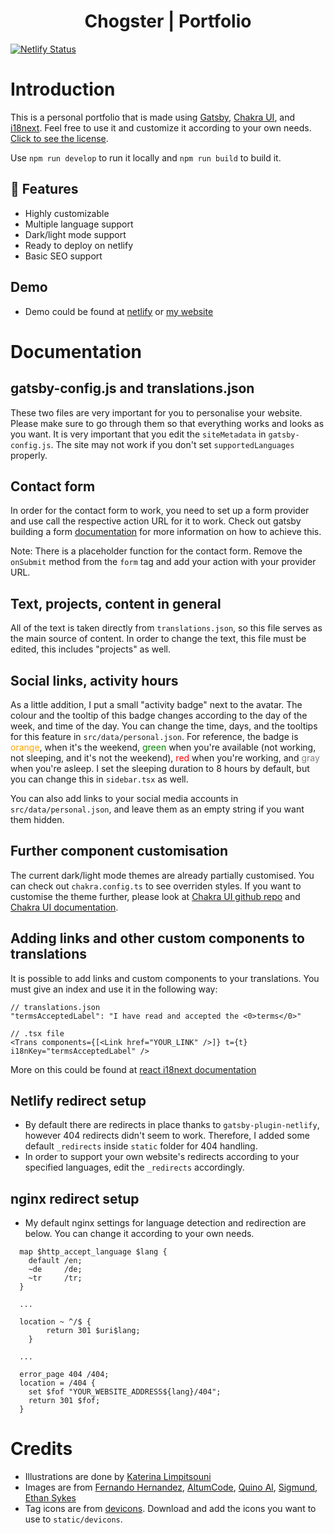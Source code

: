 <h1 align="center">
  Chogster | Portfolio
</h1>

[![Netlify Status](https://api.netlify.com/api/v1/badges/9d57ddab-0044-4bb9-942f-88a93a2b9d1d/deploy-status)](https://app.netlify.com/sites/elegant-khorana-044623/deploys)

# Introduction

This is a personal portfolio that is made using [Gatsby](https://www.gatsbyjs.com), [Chakra UI](https://chakra-ui.com/), and [i18next](https://www.i18next.com/). Feel free to use it and customize it according to your own needs. [Click to see the license](LICENSE).

Use `npm run develop` to run it locally and `npm run build` to build it.



## 🚀 Features

* Highly customizable
* Multiple language support
* Dark/light mode support
* Ready to deploy on netlify
* Basic SEO support

## Demo

* Demo could be found at [netlify](https://elegant-khorana-044623.netlify.app) or [my website](https://bartu.me)

# Documentation

## gatsby-config.js and translations.json

These two files are very important for you to personalise your website. Please make sure to go through them so that everything works and looks as you want. It is very important that you edit the `siteMetadata` in `gatsby-config.js`. The site may not work if you don't set `supportedLanguages` properly.

## Contact form

In order for the contact form to work, you need to set up a form provider and use call the respective action URL for it to work. Check out gatsby building a form  [documentation](https://www.gatsbyjs.com/docs/building-a-contact-form) for more information on how to achieve this.

Note: There is a placeholder function for the contact form. Remove the `onSubmit` method from the `form` tag and add your action with your provider URL.

## Text, projects, content in general

All of the text is taken directly from `translations.json`, so this file serves as the main source of content. In order to change the text, this file must be edited, this includes "projects" as well. 

## Social links, activity hours

As a little addition, I put a small "activity badge" next to the avatar. The colour and the tooltip of this badge changes according to the day of the week, and time of the day. You can change the time, days, and the tooltips for this feature in `src/data/personal.json`. For reference, the badge is <span style="color: orange">orange</span>, when it's the weekend, <span style="color: green">green</span> when you're available (not working, not sleeping, and it's not the weekend), <span style="color:red">red</span> when you're working, and <span style="color:gray">gray</span> when you're asleep. I set the sleeping duration to 8 hours by default, but you can change this in `sidebar.tsx` as well.

You can also add links to your social media accounts in `src/data/personal.json`, and leave them as an empty string if you want them hidden.

## Further component customisation

The current dark/light mode themes are already partially customised. You can check out `chakra.config.ts` to see overriden styles. If you want to customise the theme further, please look at [Chakra UI github repo](https://github.com/chakra-ui/chakra-ui/tree/main/packages/theme/src) and [Chakra UI documentation](https://chakra-ui.com/docs/theming/customize-theme).

## Adding links and other custom components to translations

It is possible to add links and custom components to your translations. You must give an index and use it in the following way:

```
// translations.json
"termsAcceptedLabel": "I have read and accepted the <0>terms</0>"

// .tsx file
<Trans components={[<Link href="YOUR_LINK" />]} t={t} i18nKey="termsAcceptedLabel" />
```

More on this could be found at [react i18next documentation](https://react.i18next.com/latest/trans-component)

## Netlify redirect setup

* By default there are redirects in place thanks to `gatsby-plugin-netlify`, however 404 redirects didn't seem to work. Therefore, I added some default `_redirects` inside `static` folder for 404 handling.
* In order to support your own website's redirects according to your specified languages, edit the `_redirects` accordingly.

## nginx redirect setup

* My default nginx settings for language detection and redirection are below. You can change it according to your own needs.
```
  map $http_accept_language $lang {
    default /en;
    ~de     /de;
    ~tr     /tr; 
  }

  ...

  location ~ ^/$ {
		return 301 $uri$lang;
	}

  ...

  error_page 404 /404;
  location = /404 {
    set $fof "YOUR_WEBSITE_ADDRESS${lang}/404";
    return 301 $fof;
  }
```

# Credits

* Illustrations are done by [Katerina Limpitsouni](https://undraw.co)
* Images are from [Fernando Hernandez](https://unsplash.com/photos/efzwcMRM6j4), [AltumCode](https://unsplash.com/photos/dC6Pb2JdAqs), [Quino Al](https://unsplash.com/photos/4SNUcHPiC8c), [Sigmund](https://unsplash.com/photos/HsTnjCVQ798), [Ethan Sykes](https://unsplash.com/photos/iISyBKOT2D0)
* Tag icons are from [devicons](https://github.com/devicons/devicon). Download and add the icons you want to use to `static/devicons`.
